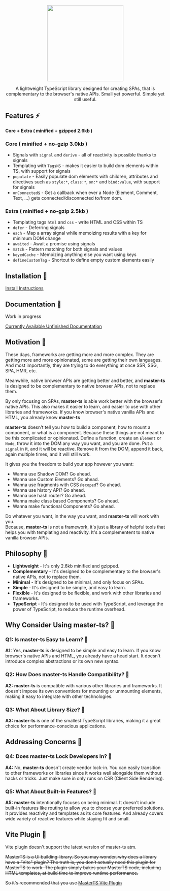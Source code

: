 <p align="center">
	<img width="240px" height="auto" src="https://ipfs.io/ipfs/QmRZXurxmTZwQC2GPrdNidPJ3PS4SrXSFqkeeoV24DXt4e" />
</p>
<p align="center">
	A lightweight TypeScript library designed for creating SPAs, that is complementary to the browser's
	native APIs. Small yet powerful. Simple yet still useful.
</p>

## Features ⚡

**Core + Extra ( minified + gzipped 2.6kb )**

### Core ( minified + no-gzip 3.0kb )

-   Signals with `signal` and `derive` - all of reactivity is possible thanks to signals
-   Templating with `TagsNS` - makes it easier to build dom elements within TS, with support for signals
-   `populate` - Easily populate dom elements with children, attributes and directives such as `style:*`, `class:*`, `on:*` and `bind:value`, with support for signals
-   `onConnected$` - Get a callback when ever a Node (Element, Comment, Text, ...) gets connected/disconnected to/from dom.

### Extra ( minified + no-gzip 2.5kb )

-   Templating tags `html` and `css` - write HTML and CSS within TS
-   `defer` - Deferring signals
-   `each` - Map a array signal while memoizing results with a key for minimum DOM change
-   `awaited` - Await a promise using signals
-   `match` - Pattern matching for both signals and values
-   `keyedCache` - Memoizing anything else you want using keys
-   `defineCustomTag` - Shortcut to define empty custom elements easily

## Installation 🍙

[Install Instructions](https://github.com/DeepDoge/master-ts/releases)

## Documentation 🍱

Work in progress

[Currently Available Unfinished Documentation](https://ipfs.io/ipfs/QmeQ6HXdS2awxsx9VNEd7set28czjkZyVDwyVSyHBezDjW)

## Motivation 🍣

These days, frameworks are getting more and more complex. They are getting more and more opinionated, some are getting their own languages.
And most importantly, they are trying to do everything at once SSR, SSG, SPA, HMR, etc.

Meanwhile, native browser APIs are getting better and better, and **master-ts** is designed to be complementary to native browser APIs, not to replace them.

By only focusing on SPAs, **master-ts** is able work better with the browser's native APIs.
This also makes it easier to learn, and easier to use with other libraries and frameworks. If you know browser's native vanilla APIs and HTML, you already know **master-ts**

**master-ts** doesn't tell you how to build a component, how to mount a component, or what is a component. Because these things are not meant to be this complicated or opinionated. Define a function, create an `Element` or `Node`, throw it into the DOM any way you want, and you are done. Put a `signal` in it, and it will be reactive. Remove it from the DOM, append it back, again multiple times, and it will still work.

It gives you the freedom to build your app however you want:

-   Wanna use Shadow DOM? Go ahead.
-   Wanna use Custom Elements? Go ahead.
-   Wanna use fragments with CSS `@scoped`? Go ahead.
-   Wanna use history API? Go ahead.
-   Wanna use hash router? Go ahead.
-   Wanna make class based Components? Go ahead.
-   Wanna make functional Components? Go ahead.

Do whatever you want, in the way you want, and **master-ts** will work with you.<br/>
Because, **master-ts** is not a framework, it's just a library of helpful tools that helps you with templating and reactivity.
It's a complementent to native vanilla browser APIs. 

## Philosophy 🍜

-   **Lightweight** - It's only 2.6kb minified and gzipped.
-   **Complementary** - It's designed to be complementary to the browser's native APIs, not to replace them.
-   **Minimal** - It's designed to be minimal, and only focus on SPAs.
-   **Simple** - It's designed to be simple, and easy to learn.
-   **Flexible** - It's designed to be flexible, and work with other libraries and frameworks.
-   **TypeScript** - It's designed to be used with TypeScript, and leverage the power of TypeScript, to reduce the runtime overhead.

## Why Consider Using **master-ts**? 🍡

### Q1: Is **master-ts** Easy to Learn? 🍥

**A1:** Yes, **master-ts** is designed to be simple and easy to learn. If you know browser's native APIs and HTML, you already have a head start. It doesn't introduce complex abstractions or its own new syntax.

### Q2: How Does **master-ts** Handle Compatibility? 🍢

**A2:** **master-ts** is compatible with various other libraries and frameworks. It doesn't impose its own conventions for mounting or unmounting elements, making it easy to integrate with other technologies.

### Q3: What About Library Size? 🍘

**A3:** **master-ts** is one of the smallest TypeScript libraries, making it a great choice for performance-conscious applications.

## Addressing Concerns 🍚

### Q4: Does **master-ts** Lock Developers In? 🧁

**A4:** No, **master-ts** doesn't create vendor lock-in. You can easily transition to other frameworks or libraries since it works well alongside them without hacks or tricks. Just make sure in only runs on CSR (Client Side Rendering).

### Q5: What About Built-in Features? 🍩

**A5:** **master-ts** intentionally focuses on being minimal. It doesn't include built-in features like routing to allow you to choose your preferred solutions. It provides reactivity and templates as its core features. And already covers wide variety of reactive features while staying fit and small.

## Vite Plugin 🍤

Vite plugin doesn't support the latest version of master-ts atm.

~~MasterTS is a UI building library. So you may wonder, why does a library have a "Vite" plugin? The truth is, you don't actually need this plugin for MasterTS to work. The plugin simply bakes your MasterTS code, including HTML templates, at build time to improve runtime performance.~~

~~So it's recommended that you use [MasterTS Vite Plugin](https://github.com/DeepDoge/master-ts-vite-plugin)~~
